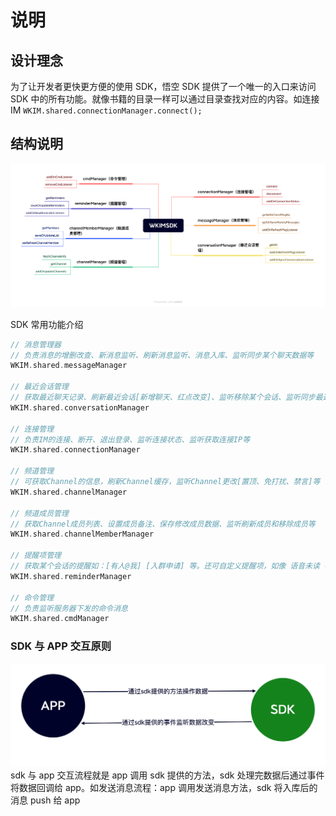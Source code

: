 # 说明

## 设计理念

为了让开发者更快更方便的使用 SDK，悟空 SDK 提供了一个唯一的入口来访问 SDK 中的所有功能。就像书籍的目录一样可以通过目录查找对应的内容。如连接 IM `WKIM.shared.connectionManager.connect();`

## 结构说明

![sdk结构图](./fluttersdk.png)

SDK 常用功能介绍

```dart
// 消息管理器
// 负责消息的增删改查、新消息监听、刷新消息监听、消息入库、监听同步某个聊天数据等
WKIM.shared.messageManager

// 最近会话管理
// 获取最近聊天记录、刷新最近会话[新增聊天、红点改变]、监听移除某个会话、监听同步最近会话等
WKIM.shared.conversationManager

// 连接管理
// 负责IM的连接、断开、退出登录、监听连接状态、监听获取连接IP等
WKIM.shared.connectionManager

// 频道管理
// 可获取Channel的信息，刷新Channel缓存，监听Channel更改[置顶、免打扰、禁言]等
WKIM.shared.channelManager

// 频道成员管理
// 获取Channel成员列表、设置成员备注、保存修改成员数据、监听刷新成员和移除成员等
WKIM.shared.channelMemberManager

// 提醒项管理
// 获取某个会话的提醒如：[有人@我] [入群申请] 等。还可自定义提醒项，如像 语音未读 等
WKIM.shared.reminderManager

// 命令管理
// 负责监听服务器下发的命令消息
WKIM.shared.cmdManager
```

### SDK 与 APP 交互原则

![SDK与已有APP交互原则](./../sdk_app.png) sdk 与 app 交互流程就是 app 调用 sdk 提供的方法，sdk 处理完数据后通过事件将数据回调给 app。如发送消息流程：app 调用发送消息方法，sdk 将入库后的消息 push 给 app
